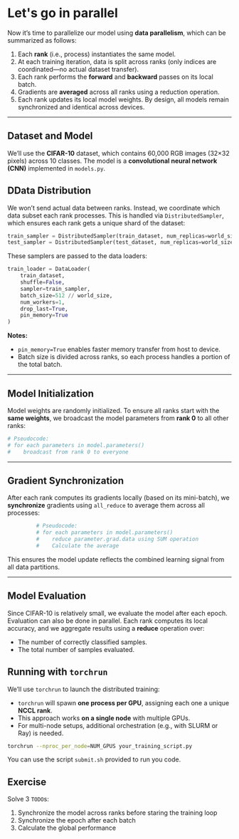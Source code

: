 #  Let's go in parallel

Now it’s time to parallelize our model using **data parallelism**, which can be summarized as follows:

1. Each **rank** (i.e., process) instantiates the same model.
2. At each training iteration, data is split across ranks (only indices are coordinated—no actual dataset transfer).
3. Each rank performs the **forward** and **backward** passes on its local batch.
4. Gradients are **averaged** across all ranks using a reduction operation.
5. Each rank updates its local model weights. By design, all models remain synchronized and identical across devices.

---

## Dataset and Model

We’ll use the **CIFAR-10** dataset, which contains 60,000 RGB images (32×32 pixels) across 10 classes. The model is a **convolutional neural network (CNN)** implemented in `models.py`.



## DData Distribution

We won’t send actual data between ranks. Instead, we coordinate which data subset each rank processes. This is handled via `DistributedSampler`, which ensures each rank gets a unique shard of the dataset:

```python
train_sampler = DistributedSampler(train_dataset, num_replicas=world_size, rank=rank)
test_sampler = DistributedSampler(test_dataset, num_replicas=world_size, rank=rank)
```

These samplers are passed to the data loaders:

```python
train_loader = DataLoader(
    train_dataset,
    shuffle=False,
    sampler=train_sampler,
    batch_size=512 // world_size,
    num_workers=1,
    drop_last=True,
    pin_memory=True
)
```

**Notes:**

* `pin_memory=True` enables faster memory transfer from host to device.
* Batch size is divided across ranks, so each process handles a portion of the total batch.

---

##  Model Initialization

Model weights are randomly initialized. To ensure all ranks start with the **same weights**, we broadcast the model parameters from **rank 0** to all other ranks:

```python
# Pseudocode:
# for each parameters in model.parameters()
#    broadcast from rank 0 to everyone

```

---

##  Gradient Synchronization

After each rank computes its gradients locally (based on its mini-batch), we **synchronize** gradients using `all_reduce` to average them across all processes:

```python
         # Pseudocode:
         # for each parameters in model.parameters()
         #    reduce parameter.grad.data using SUM operation
         #    Calculate the average
```

This ensures the model update reflects the combined learning signal from all data partitions.

---

##  Model Evaluation

Since CIFAR-10 is relatively small, we evaluate the model after each epoch. Evaluation can also be done in parallel. Each rank computes its local accuracy, and we aggregate results using a **reduce** operation over:

* The number of correctly classified samples.
* The total number of samples evaluated.

##  Running with `torchrun`

We’ll use `torchrun` to launch the distributed training:

* `torchrun` will spawn **one process per GPU**, assigning each one a unique **NCCL rank**.
* This approach works **on a single node** with multiple GPUs.
* For multi-node setups, additional orchestration (e.g., with SLURM or Ray) is needed.

```bash
torchrun --nproc_per_node=NUM_GPUS your_training_script.py
```

You can use the script `submit.sh` provided to run you code. 

## Exercise

Solve 3 `TODO`s:
1. Synchronize the model across ranks before staring the training loop
2. Synchronize the epoch after each batch
3. Calculate the global performance
